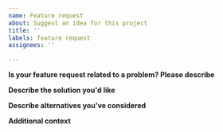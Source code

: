 ```yaml
---
name: Feature request
about: Suggest an idea for this project
title: ''
labels: feature request
assignees: ''

---
```


**Is your feature request related to a problem? Please describe**
<!-- A clear and concise description of what the problem is. Ex. I'm always frustrated when [...] -->

**Describe the solution you'd like**
<!-- A clear and concise description of what you want to happen. -->

**Describe alternatives you've considered**
<!-- A clear and concise description of any alternative solutions or features you've considered. -->

**Additional context**
<!-- Add any other context or screenshots about the feature request here. -->
